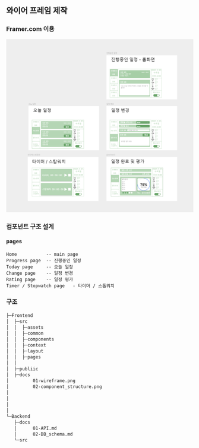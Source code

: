 ## 와이어 프레임 제작
### Framer.com 이용
![와이어프레임](와이어프레임.PNG)

### 컴포넌트 구조 설계
#### pages
    Home           -- main page
    Progress page  -- 진행중인 일정
    Today page     -- 오늘 일정
    Change page    -- 일정 변경
    Rating page    -- 일정 평가
    Timer / Stopwatch page   - 타이머 / 스톱워치

### 구조
```
├─Frontend
│  ├─src
│  │  ├─assets
│  │  ├─common
│  │  ├─components
│  │  ├─context
│  │  ├─layout
│  │  ├─pages
│  │
│  ├─publiic 
│  ├─docs
│         01-wireframe.png
│         02-component_structure.png  
│
│
│
│  
└─Backend
   ├─docs
   │      01-API.md
   │      02-DB_schema.md
   └─src
```
